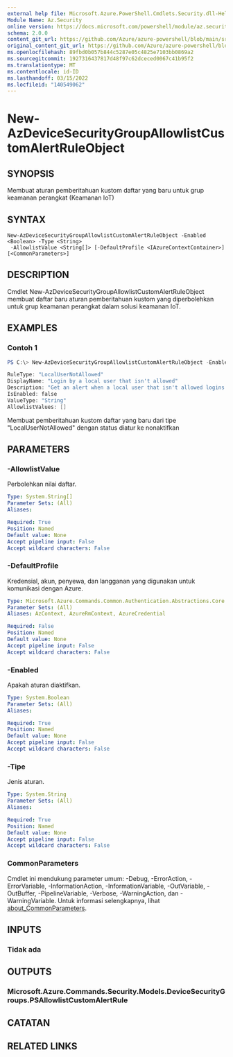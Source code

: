 ```yaml
---
external help file: Microsoft.Azure.PowerShell.Cmdlets.Security.dll-Help.xml
Module Name: Az.Security
online version: https://docs.microsoft.com/powershell/module/az.security/New-AzDeviceSecurityGroupAllowlistCustomAlertRuleObject
schema: 2.0.0
content_git_url: https://github.com/Azure/azure-powershell/blob/main/src/Security/Security/help/New-AzDeviceSecurityGroupAllowlistCustomAlertRuleObject.md
original_content_git_url: https://github.com/Azure/azure-powershell/blob/main/src/Security/Security/help/New-AzDeviceSecurityGroupAllowlistCustomAlertRuleObject.md
ms.openlocfilehash: 89fbd0b057b844c5287e05c4825e7103bb0869a2
ms.sourcegitcommit: 1927316437817d48f97c62dceced0067c41b95f2
ms.translationtype: MT
ms.contentlocale: id-ID
ms.lasthandoff: 03/15/2022
ms.locfileid: "140549062"
---
```

# New-AzDeviceSecurityGroupAllowlistCustomAlertRuleObject

## SYNOPSIS
Membuat aturan pemberitahuan kustom daftar yang baru untuk grup keamanan perangkat (Keamanan IoT)

## SYNTAX

```
New-AzDeviceSecurityGroupAllowlistCustomAlertRuleObject -Enabled <Boolean> -Type <String>
 -AllowlistValue <String[]> [-DefaultProfile <IAzureContextContainer>] [<CommonParameters>]
```

## DESCRIPTION
Cmdlet New-AzDeviceSecurityGroupAllowlistCustomAlertRuleObject membuat daftar baru aturan pemberitahuan kustom yang diperbolehkan untuk grup keamanan perangkat dalam solusi keamanan IoT.

## EXAMPLES

### Contoh 1
```powershell
PS C:\> New-AzDeviceSecurityGroupAllowlistCustomAlertRuleObject -Enabled $false -Type "LocalUserNotAllowed" -AllowlistValue @()

RuleType: "LocalUserNotAllowed"
DisplayName: "Login by a local user that isn't allowed"
Description: "Get an alert when a local user that isn't allowed logins to the device"
IsEnabled: false
ValueType: "String"
AllowlistValues: []
```

Membuat pemberitahuan kustom daftar yang baru dari tipe "LocalUserNotAllowed" dengan status diatur ke nonaktifkan

## PARAMETERS

### -AllowlistValue
Perbolehkan nilai daftar.

```yaml
Type: System.String[]
Parameter Sets: (All)
Aliases:

Required: True
Position: Named
Default value: None
Accept pipeline input: False
Accept wildcard characters: False
```

### -DefaultProfile
Kredensial, akun, penyewa, dan langganan yang digunakan untuk komunikasi dengan Azure.

```yaml
Type: Microsoft.Azure.Commands.Common.Authentication.Abstractions.Core.IAzureContextContainer
Parameter Sets: (All)
Aliases: AzContext, AzureRmContext, AzureCredential

Required: False
Position: Named
Default value: None
Accept pipeline input: False
Accept wildcard characters: False
```

### -Enabled
Apakah aturan diaktifkan.

```yaml
Type: System.Boolean
Parameter Sets: (All)
Aliases:

Required: True
Position: Named
Default value: None
Accept pipeline input: False
Accept wildcard characters: False
```

### -Tipe
Jenis aturan.

```yaml
Type: System.String
Parameter Sets: (All)
Aliases:

Required: True
Position: Named
Default value: None
Accept pipeline input: False
Accept wildcard characters: False
```

### CommonParameters
Cmdlet ini mendukung parameter umum: -Debug, -ErrorAction, -ErrorVariable, -InformationAction, -InformationVariable, -OutVariable, -OutBuffer, -PipelineVariable, -Verbose, -WarningAction, dan -WarningVariable. Untuk informasi selengkapnya, lihat [about_CommonParameters](http://go.microsoft.com/fwlink/?LinkID=113216).

## INPUTS

### Tidak ada

## OUTPUTS

### Microsoft.Azure.Commands.Security.Models.DeviceSecurityGroups.PSAllowlistCustomAlertRule

## CATATAN

## RELATED LINKS
